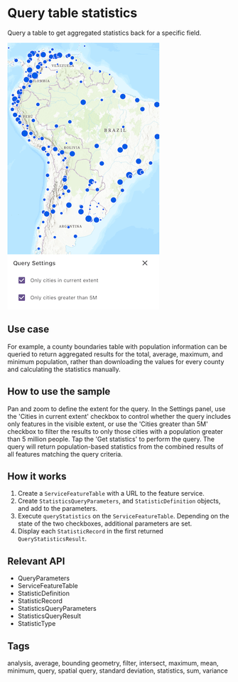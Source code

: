 # Query table statistics

Query a table to get aggregated statistics back for a specific field.

![Image of query table statistics](query_table_statistics.png)

## Use case

For example, a county boundaries table with population information can be queried to return aggregated results for the total, average, maximum, and minimum population, rather than downloading the values for every county and calculating the statistics manually.

## How to use the sample

Pan and zoom to define the extent for the query. In the Settings panel, use the 'Cities in current extent' checkbox to control whether the query includes only features in the visible extent, or use the 'Cities greater than 5M' checkbox to filter the results to only those cities with a population greater than 5 million people. Tap the 'Get statistics' to perform the query. The query will return population-based statistics from the combined results of all features matching the query criteria.

## How it works

1. Create a `ServiceFeatureTable` with a URL to the feature service.
2. Create `StatisticsQueryParameters`, and `StatisticDefinition` objects, and add to the parameters.
3. Execute `queryStatistics` on the `ServiceFeatureTable`. Depending on the state of the two checkboxes, additional parameters are set.
4. Display each `StatisticRecord` in the first returned `QueryStatisticsResult`.

## Relevant API

* QueryParameters
* ServiceFeatureTable
* StatisticDefinition
* StatisticRecord
* StatisticsQueryParameters
* StatisticsQueryResult
* StatisticType

## Tags

analysis, average, bounding geometry, filter, intersect, maximum, mean, minimum, query, spatial query, standard deviation, statistics, sum, variance
